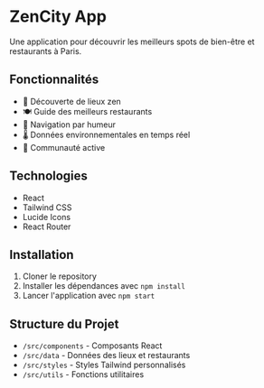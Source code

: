 # ZenCity App

Une application pour découvrir les meilleurs spots de bien-être et restaurants à Paris.

## Fonctionnalités

- 🌿 Découverte de lieux zen
- 🍽️ Guide des meilleurs restaurants
- 📍 Navigation par humeur
- 🌡️ Données environnementales en temps réel
- 👥 Communauté active

## Technologies

- React
- Tailwind CSS
- Lucide Icons
- React Router

## Installation

1. Cloner le repository
2. Installer les dépendances avec `npm install`
3. Lancer l'application avec `npm start`

## Structure du Projet

- `/src/components` - Composants React
- `/src/data` - Données des lieux et restaurants
- `/src/styles` - Styles Tailwind personnalisés
- `/src/utils` - Fonctions utilitaires